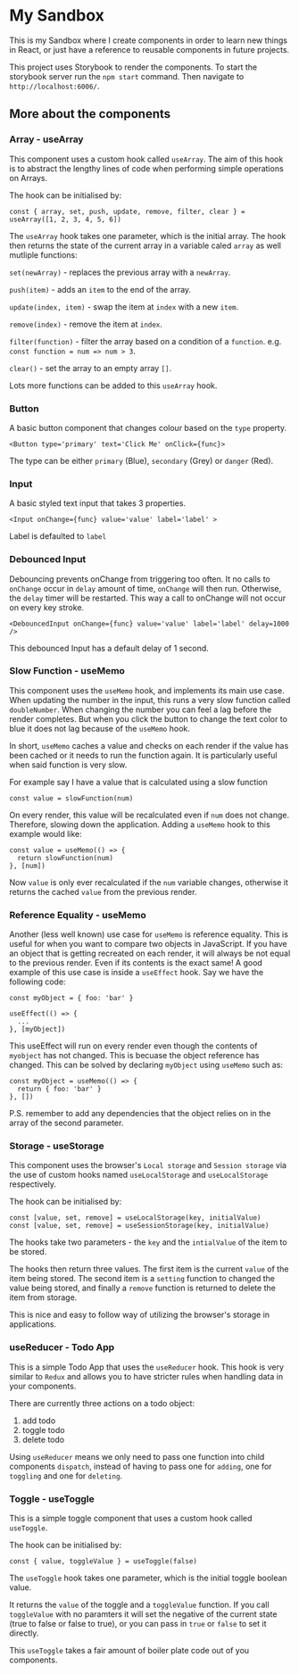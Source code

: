 # My Sandbox

This is my Sandbox where I create components in order to learn new things in React, or just have a reference to reusable components in future projects.

This project uses Storybook to render the components. To start the storybook server run the `npm start` command. Then navigate to `http://localhost:6006/`.

## More about the components

### Array - useArray
This component uses a custom hook called `useArray`. The aim of this hook is to abstract the lengthy lines of code when performing simple operations on Arrays.

The hook can be initialised by:
```
const { array, set, push, update, remove, filter, clear } = useArray([1, 2, 3, 4, 5, 6])
```

The `useArray` hook takes one parameter, which is the initial array.
The hook then returns the state of the current array in a variable caled `array` as well mutliple functions:

`set(newArray)` - replaces the previous array with a `newArray`.

`push(item)` - adds an `item` to the end of the array.

`update(index, item)` - swap the item at `index` with a new `item`.

`remove(index)` - remove the item at `index`.

`filter(function)` - filter the array based on a condition of a `function`. e.g. `const function = num => num > 3`.

`clear()` - set the array to an empty array `[]`.


Lots more functions can be added to this `useArray` hook.

### Button
A basic button component that changes colour based on the `type` property.

```
<Button type='primary' text='Click Me' onClick={func}>
```

The type can be either `primary` (Blue), `secondary` (Grey) or `danger` (Red).

### Input
A basic styled text input that takes 3 properties.

```
<Input onChange={func} value='value' label='label' >
```

Label is defaulted to `label`

### Debounced Input
Debouncing prevents onChange from triggering too often. It no calls to `onChange` occur in `delay` amount of time, `onChange` will then run.
Otherwise, the `delay` timer will be restarted. This way a call to onChange will not occur on every key stroke.

```
<DebouncedInput onChange={func} value='value' label='label' delay=1000 />
```
This debounced Input has a default delay of 1 second.

### Slow Function - useMemo

This component uses the `useMemo` hook, and implements its main use case. When updating the number in the input, this runs a very slow function called `doubleNumber`. When changing the number you can feel a lag before the render completes. But when you click the button to change the text color to blue it does not lag because of the `useMemo` hook.

In short, `useMemo` caches a value and checks on each render if the value has been cached or it needs to run the function again. It is particularly useful when said function is very slow.

For example say I have a value that is calculated using a slow function
```
const value = slowFunction(num)
```
On every render, this value will be recalculated even if `num` does not change. Therefore, slowing down the application. Adding a `useMemo` hook to this example would like:
```
const value = useMemo(() => {
  return slowFunction(num)
}, [num])
```
Now `value` is only ever recalculated if the `num` variable changes, otherwise it returns the cached `value` from the previous render.

### Reference Equality - useMemo
Another (less well known) use case for `useMemo` is reference equality. This is useful for when you want to compare two objects in JavaScript. If you have an object that is getting recreated on each render, it will always be not equal to the previous render. Even if its contents is the exact same! A good example of this use case is inside a `useEffect` hook. Say we have the following code:
```
const myObject = { foo: 'bar' }

useEffect(() => {
  ...
}, [myObject])
```
This useEffect will run on every render even though the contents of `myobject` has not changed. This is becuase the object reference has changed. This can be solved by declaring `myObject` using `useMemo` such as:
```
const myObject = useMemo(() => {
  return { foo: 'bar' }
}, [])
```
P.S. remember to add any dependencies that the object relies on in the array of the second parameter.

### Storage - useStorage
This component uses the browser's `Local storage` and `Session storage` via the use of custom hooks named `useLocalStorage` and `useLocalStorage` respectively.

The hook can be initialised by:
```
const [value, set, remove] = useLocalStorage(key, initialValue)
const [value, set, remove] = useSessionStorage(key, initialValue)
```

The hooks take two parameters - the `key` and the `intialValue` of the item to be stored.

The hooks then return three values. The first item is the current `value` of the item being stored. The second item is a `setting` function to changed the value being stored, and finally a `remove` function is returned to delete the item from storage.

This is nice and easy to follow way of utilizing the browser's storage in applications.

### useReducer - Todo App
This is a simple Todo App that uses the `useReducer` hook. This hook is very similar to `Redux` and allows you to have stricter rules when handling data in your components.

There are currently three actions on a todo object:
1. add todo
2. toggle todo
3. delete todo

Using `useReducer` means we only need to pass one function into child components `dispatch`, instead of having to pass one for `adding`, one for `toggling` and one for `deleting`. 

### Toggle - useToggle
This is a simple toggle component that uses a custom hook called `useToggle`. 

The hook can be initialised by:
```
const { value, toggleValue } = useToggle(false)
```
The `useToggle` hook takes one parameter, which is the initial toggle boolean value.

It returns the `value` of the toggle and a `toggleValue` function. If you call `toggleValue` with no paramters it will set the negative of the current state (true to false or false to true), or you can pass in `true` or `false` to set it directly.

This `useToggle` takes a fair amount of boiler plate code out of you components.